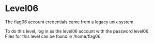 # Level06

The flag06 account credentials came from a legacy unix system.

To do this level, log in as the level06 account with the password level06. Files for this level can be found in /home/flag06.

